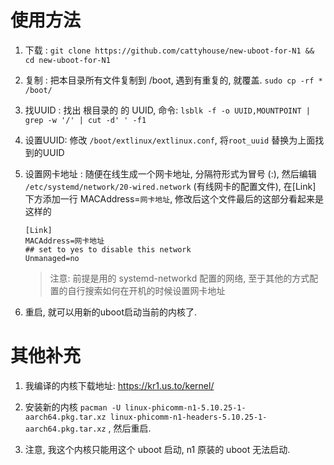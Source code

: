 # 使用方法

1. 下载 : `git clone https://github.com/cattyhouse/new-uboot-for-N1 && cd new-uboot-for-N1`

1. 复制 : 把本目录所有文件复制到 /boot, 遇到有重复的, 就覆盖. `sudo cp -rf * /boot/`

1. 找UUID : 找出 根目录的 的 UUID, 命令: `lsblk -f -o UUID,MOUNTPOINT | grep -w '/' | cut -d' ' -f1`

1. 设置UUID: 修改 `/boot/extlinux/extlinux.conf`, 将`root_uuid` 替换为上面找到的UUID

1. 设置网卡地址 : 随便在线生成一个网卡地址, 分隔符形式为冒号 (:), 然后编辑 `/etc/systemd/network/20-wired.network` (有线网卡的配置文件), 在[Link] 下方添加一行 MACAddress=`网卡地址`, 修改后这个文件最后的这部分看起来是这样的
    ````
    [Link]
    MACAddress=网卡地址
    ## set to yes to disable this network
    Unmanaged=no

    ````
    >注意: 前提是用的 systemd-networkd 配置的网络, 至于其他的方式配置的自行搜索如何在开机的时候设置网卡地址

1. 重启, 就可以用新的uboot启动当前的内核了.

# 其他补充

1. 我编译的内核下载地址: https://kr1.us.to/kernel/

1. 安装新的内核 `pacman -U linux-phicomm-n1-5.10.25-1-aarch64.pkg.tar.xz linux-phicomm-n1-headers-5.10.25-1-aarch64.pkg.tar.xz` , 然后重启.

1. 注意, 我这个内核只能用这个 uboot 启动, n1 原装的 uboot 无法启动. 

